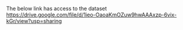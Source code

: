 The below link has access to the dataset
https://drive.google.com/file/d/1ieo-OaoaKmOZuw9hwAAAxzp-6vix-kGr/view?usp=sharing
